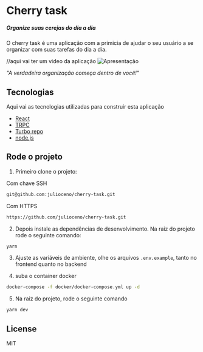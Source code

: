# Cherry task

##### _Organize suas cerejas do dia a dia_

O cherry task é uma aplicação com a primicia de ajudar o seu usuário a se organizar com suas tarefas do dia a dia.

//aqui vai ter um video da aplicação
![Apresentação](./.github/nome-do-arquivo.gif)

_"A verdadeira organização começa dentro de você!"_

## Tecnologias

Aqui vai as tecnologias utilizadas para construir esta aplicação

- [React](https://react.dev/)
- [TRPC](https://trpc.io/)
- [Turbo repo](https://turbo.build/)
- [node.js](https://nodejs.org/en)

## Rode o projeto

1. Primeiro clone o projeto:

Com chave SSH

```sh
git@github.com:julioceno/cherry-task.git
```

Com HTTPS

```sh
https://github.com/julioceno/cherry-task.git
```

2. Depois instale as dependências de desenvolvimento. Na raiz do projeto rode o seguinte comando:

```sh
yarn
```

3. Ajuste as variáveis de ambiente, olhe os arquivos `.env.example`, tanto no frontend quanto no backend

4. suba o container docker

```sh
docker-compose -f docker/docker-compose.yml up -d
```

5. Na raiz do projeto, rode o seguinte comando

```sh
yarn dev
```

## License

MIT
